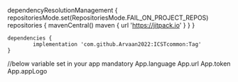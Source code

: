 dependencyResolutionManagement {
		repositoriesMode.set(RepositoriesMode.FAIL_ON_PROJECT_REPOS)
		repositories {
			mavenCentral()
			maven { url 'https://jitpack.io' }
		}
	}

 
	dependencies {
	        implementation 'com.github.Arvaan2022:ICSTcommon:Tag'
	}

//below variable set in your app mandatory
App.language
App.url
App.token
App.appLogo
